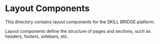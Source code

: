# Layout Components

This directory contains layout components for the SKILL BRIDGE platform.

Layout components define the structure of pages and sections, such as headers, footers, sidebars, etc.